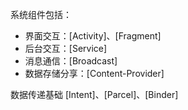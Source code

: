 系统组件包括：

- 界面交互：[Activity]、[Fragment]
- 后台交互：[Service]
- 消息通信：[Broadcast]
- 数据存储分享：[Content-Provider]



数据传递基础 [Intent]、[Parcel]、[Binder]  

 

